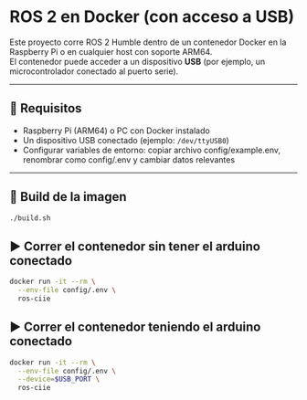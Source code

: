 # ROS 2 en Docker (con acceso a USB)

Este proyecto corre ROS 2 Humble dentro de un contenedor Docker en la Raspberry Pi o en cualquier host con soporte ARM64.  
El contenedor puede acceder a un dispositivo **USB** (por ejemplo, un microcontrolador conectado al puerto serie).

---

## 🚀 Requisitos

- Raspberry Pi (ARM64) o PC con Docker instalado  
- Un dispositivo USB conectado (ejemplo: `/dev/ttyUSB0`)  
- Configurar variables de entorno: copiar archivo config/example.env, renombrar como config/.env y cambiar datos relevantes
---

## 🔨 Build de la imagen

```bash
./build.sh
```
## ▶️ Correr el contenedor sin tener el arduino conectado

```bash
docker run -it --rm \
  --env-file config/.env \
  ros-ciie  
```

## ▶️ Correr el contenedor teniendo el arduino conectado

```bash
docker run -it --rm \
  --env-file config/.env \
  --device=$USB_PORT \
  ros-ciie  
```
